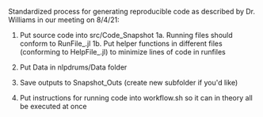 Standardized process for generating reproducible code as described by Dr. Williams in our meeting on 8/4/21:

1. Put source code into src/Code_Snapshot
1a. Running files should conform to RunFile_<filename>.jl
1b. Put helper functions in different files (conforming to HelpFile_<filename>.jl) to minimize lines of code in runfiles

2. Put Data in nlpdrums/Data folder

3. Save outputs to Snapshot_Outs (create new subfolder if you'd like)


4. Put instructions for running code into workflow.sh so it can in theory all be executed at once





